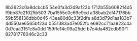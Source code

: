 8b3623c0a8dcbcb5
54e0fa3d2d9af23b
1712b55b608214d5
f9bb87e21025b503
7ba1555c0c69e9cd
a38bab2ef47176bb
59b558138dbb0d45
43ea80d8c33f2dfe
a8d3d79d1aa183b7
4d550ae6565bf23d
0551383a47e052fc
e692cc71aa923c4a
0d7caa3151c8a0dd
159ffe14c09a25dd
b7c4da482cdb90f1
82781776046c2c33
